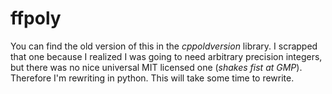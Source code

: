 # ffpoly

You can find the old version of this in the _cppoldversion_ library. I scrapped
that one because I realized I was going to need arbitrary precision integers,
but there was no nice universal MIT licensed one (_shakes fist at GMP_).
Therefore I'm rewriting in python. This will take some time to rewrite.
